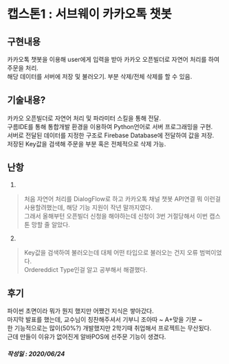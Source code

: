 # 캡스톤1 : 서브웨이 카카오톡 챗봇 

## 구현내용
카카오톡 챗봇을 이용해 user에게 입력을 받아 카카오 오픈빌더로 자연어 처리를 하여 주문을 처리.   
해당 데이터를 서버에 저장 및 불러오기. 부분 삭제/전체 삭제를 할 수 있음.   

## 기술내용?
카카오 오픈빌더로 자연어 처리 및 파라미터 스킬을 통해 전달.   
구름IDE를 통해 통합개발 환경을 이용하여 Python언어로 서버 프로그래밍을 구현.   
서버로 전달된 데이터를 지정한 구조로 Firebase Database에 전달하여 값을 저장.   
저장된 Key값을 검색해 주문을 부분 혹은 전체적으로 삭제 가능.   

## 난항

1. 
>처음 자연어 처리를 DialogFlow로 하고 카카오톡 채널 챗봇 API연결 뭐 이런걸 사용할려했는데, 해당 기능 지원이 작년 말까지였다.   
>그래서 올해부턴 오픈빌더 신청을 해야하는데 신청이 3번 거절당해서 이번 캡스톤 망할 줄 알았다.   
2.
>Key값을 검색하여 불러오는데 대체 어떤 타입으로 불러오는 건지 오류 범벅이었다.   
>Ordereddict Type인걸 알고 공부해서 해결했다.   

## 후기
파이썬 초면이라 뭐가 뭔지 했지만 어쨌건 지식은 쌓아갔다.   
마지막 발표를 했는데, 교수님이 칭찬해주셔서 기부니 조아따 ~ A+맞을 기분 ~   
한 기능적으로는 많이(50%?) 개발했지만 2학기때 취업해서 프로젝트는 무산됬다.   
근데 만들이 이유가 없어진게 알바POS에 선주문 기능이 생겼다.   

##### 작성일 : 2020/06/24